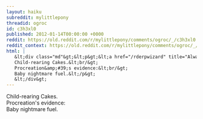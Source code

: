 ```yaml
---
layout: haiku
subreddit: mylittlepony
threadid: ogroc
id: c3h3xl0
published: 2012-01-14T00:00:00 +0000
reddit: https://old.reddit.com/r/mylittlepony/comments/ogroc/_/c3h3xl0
reddit_context: https://old.reddit.com/r/mylittlepony/comments/ogroc/_/c3h3xl0?context=3
html: |
   &lt;div class="md"&gt;&lt;p&gt;&lt;a href="/rderpwizard" title="Always Relevant / Children Smell Absolutely / Paper Bag Princess"&gt;&lt;/a&gt;
   Child-rearing Cakes.&lt;br/&gt;
   Procreation&amp;#39;s evidence:&lt;br/&gt;
   Baby nightmare fuel.&lt;/p&gt;
   &lt;/div&gt;
---
```


[](/rderpwizard "Always Relevant / Children Smell Absolutely / Paper Bag Princess")
Child-rearing Cakes.  
Procreation's evidence:  
Baby nightmare fuel.